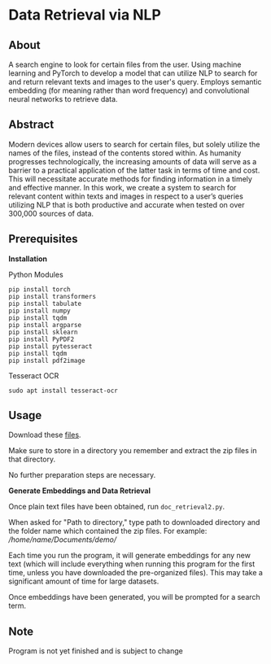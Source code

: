 # Data Retrieval via NLP

## About
A search engine to look for certain files from the user.
Using machine learning and PyTorch to develop a model that can utilize NLP to search for and return relevant texts and images to the user's query.
Employs semantic embedding (for meaning rather than word frequency) and convolutional neural networks to retrieve data.

## Abstract
Modern devices allow users to search for certain files, but solely utilize the names of the files, instead of the contents stored within. As humanity progresses technologically, the increasing amounts of data will serve as a barrier to a practical application of the latter task in terms of time and cost. This will necessitate accurate methods for finding information in a timely and effective manner. In this work, we create a system to search for relevant content within texts and images in respect to a user’s queries utilizing NLP that is both productive and accurate when tested on over 300,000 sources of data.

## Prerequisites

**Installation**

Python Modules

```
pip install torch
pip install transformers
pip install tabulate
pip install numpy
pip install tqdm
pip install argparse
pip install sklearn
pip install PyPDF2
pip install pytesseract
pip install tqdm
pip install pdf2image
```

Tesseract OCR

```
sudo apt install tesseract-ocr
```

## Usage

Download these [files](https://www.dropbox.com/sh/4gedwm2sc7ylsxf/AAB798H6sdVW4n9iV5TZWF5Qa?dl=0). 

Make sure to store in a directory you remember and extract the zip files in that directory. 

No further preparation steps are necessary.


**Generate Embeddings and Data Retrieval**

Once plain text files have been obtained, run `doc_retrieval2.py`.

When asked for "Path to directory," type path to downloaded directory and the folder name which contained the zip files. 
For example: */home/name/Documents/demo/*

Each time you run the program, it will generate embeddings for any new text (which will include everything when running this program for the first time, unless you have downloaded the pre-organized files). This may take a significant amount of time for large datasets.

Once embeddings have been generated, you will be prompted for a search term. 


## Note

Program is not yet finished and is subject to change
